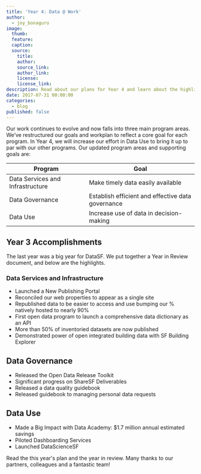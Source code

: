 ```yaml
---
title: 'Year 4: Data @ Work'
author:
  - joy_bonaguro
image:
  thumb:
  feature:
  caption:
  source:
    title:
    author:
    source_link:
    author_link:
    license:
    license_link:
description: Read about our plans for Year 4 and learn about the highlights from Year 3
date: 2017-07-31 00:00:00
categories:
  - blog
published: false
---
```



Our work continues to evolve and now falls into three main program areas. We’ve restructured our goals and workplan to reflect a core goal for each program. In Year 4, we will increase our effort in Data Use to bring it up to par with our other programs. Our updated program areas and supporting goals are:

| Program | Goal |
| --- | --- |
| Data Services and Infrastructure | Make timely data easily available |
| Data Governance | Establish efficient and effective data governance |
| Data Use | Increase use of data in decision-making |

## Year 3 Accomplishments

The last year was a big year for DataSF. We put together a Year in Review document, and below are the highlights.

### Data Services and Infrastructure

* Launched a New Publishing Portal
* Reconciled our web properties to appear as a single site
* Republished data to be easier to access and use bumping our % natively hosted to nearly 90%
* First open data program to launch a comprehensive data dictionary as an API
* More than 50% of inventoried datasets are now published
* Demonstrated power of open integrated building data with SF Building Explorer

## Data Governance

* Released the Open Data Release Toolkit
* Significant progress on ShareSF Deliverables
* Released a data quality guidebook
* Released guidebook to managing personal data requests

## Data Use

* Made a Big Impact with Data Academy: $1.7 million annual estimated savings
* Piloted Dashboarding Services
* Launched DataScienceSF

Read the this year's plan and the year in review. Many thanks to our partners, colleagues and a fantastic team!